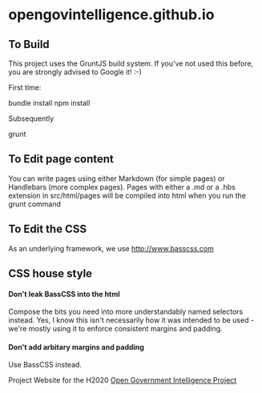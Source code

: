 # opengovintelligence.github.io

## To Build

This project uses the GruntJS build system. If you've not used this before, you are strongly advised to Google it! :-)

First time:

  bundle install
  npm install

Subsequently

  grunt

## To Edit page content

You can write pages using either Markdown (for simple pages) or Handlebars (more complex pages).
Pages with either a .md or a .hbs extension in src/html/pages will be compiled into html when you run the grunt command

## To Edit the CSS

As an underlying framework, we use http://www.basscss.com

## CSS house style

#### Don't leak BassCSS into the html

Compose the bits you need into more understandably named selectors instead. Yes, I know this isn't necessarily how it was intended to be used - we're mostly using it to enforce consistent margins and padding.

#### Don't add arbitary margins and padding

Use BassCSS instead.

Project Website for the H2020 [Open Government Intelligence Project](http://www.opengovintelligence.eu/)

